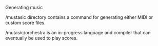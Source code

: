 Generating music

\/mustasic directory contains a command for generating either MIDI or custom score files.

\/mutasic\/orchestra is an in-progress language and compiler that can eventually be used to play scores.
